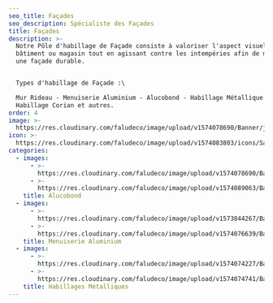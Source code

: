 ```yaml
---
seo_title: Façades
seo_description: Spécialiste des Façades
title: Façades
description: >-
  Notre Pôle d'habillage de Façade consiste à valoriser l'aspect visuel du
  bâtiment ou magasin tout en agissant contre les intempéries afin de maintenir
  une façade durable. 


  Types d'habillage de Façade :\

  Mur Rideau - Menuiserie Aluminium - Alucobond - Habillage Métallique -
  Habillage Corian et autres.
order: 4
image: >-
  https://res.cloudinary.com/faludeco/image/upload/v1574078690/Banner/jeep_dljvky.jpg
icon: >-
  https://res.cloudinary.com/faludeco/image/upload/v1574083803/icons/Sans_titre-2_copie_o095ex.jpg
categories:
  - images:
      - >-
        https://res.cloudinary.com/faludeco/image/upload/v1574078690/Banner/jeep_dljvky.jpg
      - >-
        https://res.cloudinary.com/faludeco/image/upload/v1574089063/Banner/Jeep1_pqssvm.jpg
    title: Alucobond
  - images:
      - >-
        https://res.cloudinary.com/faludeco/image/upload/v1573844267/Banner/WhatsApp_Image_2019-06-10_at_18.00.00_1_yxy5kn.jpg
      - >-
        https://res.cloudinary.com/faludeco/image/upload/v1574076639/Banner/Umnia-Bank-78_h4sklj.jpg
    title: Menuiserie Aluminium
  - images:
      - >-
        https://res.cloudinary.com/faludeco/image/upload/v1574074227/Banner/FAUCHON1_dynroa.jpg
      - >-
        https://res.cloudinary.com/faludeco/image/upload/v1574074741/Banner/Escalier_PR_Media_wickqb.jpg
    title: Habillages Métalliques
---
```


